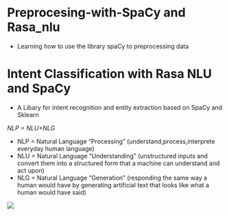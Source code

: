 # Preprocesing-with-SpaCy and Rasa_nlu
  * Learning how to use the library spaCy to preprocessing data 
  
# Intent Classification with Rasa NLU and SpaCy
  * A Libary for intent recognition and entity extraction based on SpaCy and Sklearn
  
*NLP = NLU+NLG*
  * NLP = Natural Language “Processing” (understand,process,interprete everyday human language)
  * NLU = Natural Language “Understanding” (unstructured inputs and convert them into a structured form that a machine can understand and           act upon)
  * NLG = Natural Language “Generation” (responding the same way a human would have by generating artificial text that looks like what a human would have said)
  
  ![](images/https://github.com/iyeedinho/preprocesing-with-SpaCy-and-Rasa-nlu/blob/master/diff.jpeg)

